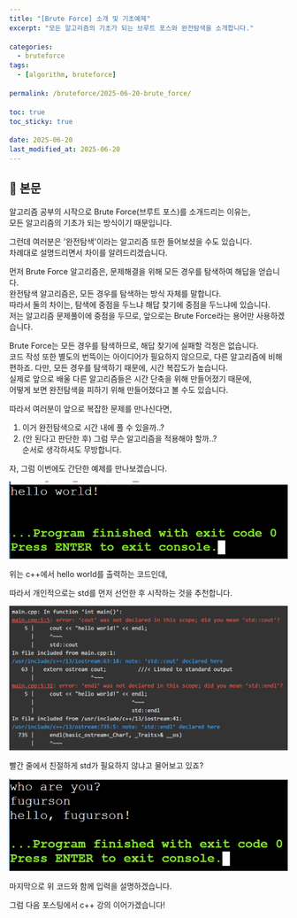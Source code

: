 ```yaml
---
title: "[Brute Force] 소개 및 기초예제"
excerpt: "모든 알고리즘의 기초가 되는 브루트 포스와 완전탐색을 소개합니다."

categories:
  - bruteforce
tags:
  - [algorithm, bruteforce]

permalink: /bruteforce/2025-06-20-brute_force/

toc: true
toc_sticky: true

date: 2025-06-20
last_modified_at: 2025-06-20
---
```


## 🦥 본문

알고리즘 공부의 시작으로 Brute Force(브루트 포스)를 소개드리는 이유는,  
모든 알고리즘의 기초가 되는 방식이기 때문입니다.  
  
그런데 여러분은 '완전탐색'이라는 알고리즘 또한 들어보셨을 수도 있습니다.  
차례대로 설명드리면서 차이를 알려드리겠습니다.  
  
먼저 Brute Force 알고리즘은, 문제해결을 위해 모든 경우를 탐색하여 해답을 얻습니다.  
완전탐색 알고리즘은, 모든 경우를 탐색하는 방식 자체를 말합니다.  
따라서 둘의 차이는, 탐색에 중점을 두느냐 해답 찾기에 중점을 두느냐에 있습니다.  
저는 알고리즘 문제풀이에 중점을 두므로, 앞으로는 Brute Force라는 용어만 사용하겠습니다.  
  
Brute Force는 모든 경우를 탐색하므로, 해답 찾기에 실패할 걱정은 없습니다.  
코드 작성 또한 별도의 번뜩이는 아이디어가 필요하지 않으므로, 다른 알고리즘에 비해 편하죠.
다만, 모든 경우를 탐색하기 때문에, 시간 복잡도가 높습니다.  
실제로 앞으로 배울 다른 알고리즘들은 시간 단축을 위해 만들어졌기 때문에,  
어떻게 보면 완전탐색을 피하기 위해 만들어졌다고 볼 수도 있습니다.  
  
따라서 여러분이 앞으로 복잡한 문제를 만나신다면,  
1. 이거 완전탐색으로 시간 내에 풀 수 있을까..?
2. (안 된다고 판단한 후) 그럼 무슨 알고리즘을 적용해야 할까..?  
순서로 생각하셔도 무방합니다.  
  
자, 그럼 이번에도 간단한 예제를 만나보겠습니다.

[]()

  
<script src="https://gist.github.com/redjo99/40edc140b362b1efc1f1f68fd3b507f4.js"></script>  
  
![hello world](/assets/images/posts_img/readme/hello_world.png)  
  
위는 c++에서 hello world를 출력하는 코드인데,  
 
  
<script src="https://gist.github.com/redjo99/f56d4c5a5fd4e973ad3704365e2c7e71.js"></script>  
  
따라서 개인적으로는 std를 먼저 선언한 후 시작하는 것을 추천합니다.  

  
![std error](/assets/images/posts_img/readme/std.png)  
  
빨간 줄에서 친절하게 std가 필요하지 않냐고 물어보고 있죠?  
 
  
<script src="https://gist.github.com/redjo99/feffe391cbe77675c1345264817216a0.js"></script>  
  
![cin](/assets/images/posts_img/cin.png)  
  
마지막으로 위 코드와 함께 입력을 설명하겠습니다.  

  
그럼 다음 포스팅에서 c++ 강의 이어가겠습니다!
